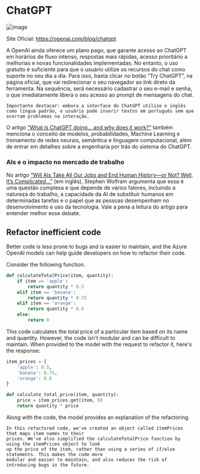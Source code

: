 # ChatGPT

![image](https://github.com/RonnyldoSilva/Wiki-Ronnyldo/assets/37785171/905d4808-692a-4851-b2c9-caa2567d89ac)

Site Oficial: https://openai.com/blog/chatgpt

A OpenAI ainda oferece um plano pago, que garante acesso ao ChatGPT em horários de fluxo intenso, respostas mais rápidas, acesso prioritário a melhorias e novas funcionalidades implementadas. No entanto, o uso gratuito é suficiente para que o usuário utilize os recursos do chat como suporte no seu dia a dia. Para isso, basta clicar no botão “Try ChatGPT”, na página oficial, que vai redirecionar o seu navegador ao link direto da ferramenta. Na sequência, será necessário cadastrar o seu e-mail e senha, o que imediatamente libera o seu acesso ao prompt de mensagens do chat.

`Importante destacar: embora a interface do ChatGPT utilize o inglês como língua padrão, o usuário pode inserir textos em português sem que ocorram problemas na interação.`

O artigo [“What is ChatGPT doing… and why does it work?”](https://writings.stephenwolfram.com/2023/02/what-is-chatgpt-doing-and-why-does-it-work/) também menciona o conceito de modelos, probabilidades, Machine Learning e treinamento de redes neurais, semântica e linguagem computacional, além de entrar em detalhes sobre a engenharia por trás do sistema do ChatGPT.

### AIs e o impacto no mercado de trabalho

No artigo [“Will AIs Take All Our Jobs and End Human History—or Not? Well, It’s Complicated…”](https://writings.stephenwolfram.com/2023/03/will-ais-take-all-our-jobs-and-end-human-history-or-not-well-its-complicated/) (em inglês), Stephen Wolfram argumenta que essa é uma questão complexa e que depende de vários fatores, incluindo a natureza do trabalho, a capacidade da AI de substituir humanos em determinadas tarefas e o papel que as pessoas desempenham no desenvolvimento e uso da tecnologia. Vale a pena a leitura do artigo para entender melhor esse debate.

## Refactor inefficient code

Better code is less prone to bugs and is easier to maintain, and the Azure OpenAI models can help guide developers on how to refactor their code.

Consider the following function.

```python
def calculateTotalPrice(item, quantity):
    if item == 'apple':
        return quantity * 0.5
    elif item == 'banana':
        return quantity * 0.75
    elif item == 'orange':
        return quantity * 0.6
    else:
        return 0
```

This code calculates the total price of a particular item based on its name and quantity. However, the code isn't modular and can be difficult to maintain. When provided to the model with the request to refactor it, here's the response:

```python
item_prices = {  
    'apple': 0.5,  
    'banana': 0.75,  
    'orange': 0.6  
}  

def calculate_total_price(item, quantity):  
    price = item_prices.get(item, 0)  
    return quantity * price
```

Along with the code, the model provides an explanation of the refactoring.

```
In this refactored code, we've created an object called itemPrices that maps item names to their 
prices. We've also simplified the calculateTotalPrice function by using the itemPrices object to look 
up the price of the item, rather than using a series of if/else statements. This makes the code more 
modular and easier to maintain, and also reduces the risk of introducing bugs in the future.
```
